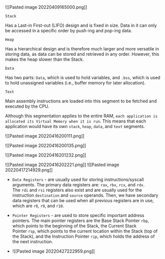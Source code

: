 ![[Pasted image 20220409165000.png]]


`Stack`

Has a Last-in First-out (LIFO) design and is fixed in size. Data in it can only be accessed in a specific order by push-ing and pop-ing data.

`Heap`

Has a hierarchical design and is therefore much larger and more versatile in storing data, as data can be stored and retrieved in any order. However, this makes the heap slower than the Stack.

`Data`

Has two parts: `Data`, which is used to hold variables, and `.bss`, which is used to hold unassigned variables (i.e., buffer memory for later allocation).

`Text`

Main assembly instructions are loaded into this segment to be fetched and executed by the CPU.


Although this segmentation applies to the entire RAM, `each application is allocated its Virtual Memory when it is run`. This means that each application would have its own `stack`, `heap`, `data`, and `text` segments.

![[Pasted image 20220416200111.png]]

![[Pasted image 20220416200135.png]]

![[Pasted image 20220416201232.png]]

![[Pasted image 20220416202221.png]]
![[Pasted image 20220417214929.png]]

-   `Data Registers` - are usually used for storing instructions/syscall arguments. The primary data registers are: `rax`, `rbx`, `rcx`, and `rdx`. The `rdi` and `rsi` registers also exist and are usually used for the instruction `destination` and `source` operands. Then, we have secondary data registers that can be used when all previous registers are in use, which are `r8`, `r9`, and `r10`.
    
-   `Pointer Registers` - are used to store specific important address pointers. The main pointer registers are the Base Stack Pointer `rbp`, which points to the beginning of the Stack, the Current Stack Pointer `rsp`, which points to the current location within the Stack (top of the Stack), and the Instruction Pointer `rip`, which holds the address of the next instruction.
- ![[Pasted image 20220427222959.png]]